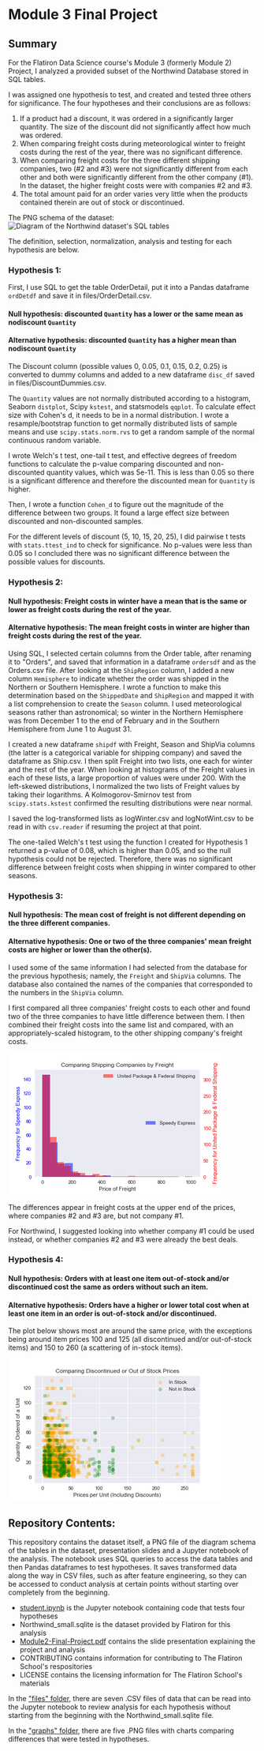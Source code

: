 # Module 3 Final Project

## Summary

For the Flatiron Data Science course's Module 3 (formerly Module 2) Project, I analyzed a provided subset of the Northwind Database stored in SQL tables.

I was assigned one hypothesis to test, and created and tested three others for significance. The four hypotheses and their conclusions are as follows:
1. If a product had a discount, it was ordered in a significantly larger quantity. The size of the discount did not significantly affect how much was ordered.
2. When comparing freight costs during meteorological winter to freight costs during the rest of the year, there was no significant difference.
3. When comparing freight costs for the three different shipping companies, two (#2 and #3) were not significantly different from each other and both were significantly different from the other company (#1). In the dataset, the higher freight costs were with companies #2 and #3.
4. The total amount paid for an order varies very little when the products contained therein are out of stock or discontinued.

The PNG schema of the dataset:
![Diagram of the Northwind dataset's SQL tables](https://raw.githubusercontent.com/bronwencc/Module-3-Project/master/Northwind_ERD.png)

The definition, selection, normalization, analysis and testing for each hypothesis are below.

### Hypothesis 1:

First, I use SQL to get the table OrderDetail, put it into a Pandas dataframe `ordDetdf` and save it in files/OrderDetail.csv.

#### Null hypothesis: discounted `Quantity` has a lower or the same mean as nodiscount `Quantity`

#### Alternative hypothesis: discounted `Quantity` has a higher mean than nodiscount `Quantity`

The Discount column (possible values 0, 0.05, 0.1, 0.15, 0.2, 0.25) is converted to dummy columns and added to a new dataframe `disc_df` saved in files/DiscountDummies.csv.

The `Quantity` values are not normally distributed according to a histogram, Seaborn `distplot`, Scipy `kstest`, and statsmodels `qqplot`. To calculate effect size with Cohen's d, it needs to be in a normal distribution. I wrote a resample/bootstrap function to get normally distributed lists of sample means and use `scipy.stats.norm.rvs` to get a random sample of the normal continuous random variable.

I wrote Welch's t test, one-tail t test, and effective degrees of freedom functions to calculate the p-value comparing discounted and non-discounted quantity values, which was 5e-11. This is less than 0.05 so there is a significant difference and therefore the discounted mean for `Quantity` is higher.

Then, I wrote a function `Cohen_d` to figure out the magnitude of the difference between two groups. It found a large effect size between discounted and non-discounted samples.

For the different levels of discount (5, 10, 15, 20, 25), I did pairwise t tests with `stats.ttest_ind` to check for significance. No p-values were less than 0.05 so I concluded there was no significant difference between the possible values for discounts. 


### Hypothesis 2:

#### Null hypothesis: Freight costs in winter have a mean that is the same or lower as freight costs during the rest of the year.

#### Alternative hypothesis: The mean freight costs in winter are higher than freight costs during the rest of the year.

Using SQL, I selected certain columns from the Order table, after renaming it to "Orders", and saved that information in a dataframe `ordersdf` and as the Orders.csv file. After looking at the `ShipRegion` column, I added a new column `Hemisphere` to indicate whether the order was shipped in the Northern or Southern Hemisphere. I wrote a function to make this determination based on the `ShippedDate` and `ShipRegion` and mapped it with a list comprehension to create the `Season` column. I used meteorological seasons rather than astronomical; so winter in the Northern Hemisphere was from December 1 to the end of February and in the Southern Hemisphere from June 1 to August 31.

I created a new dataframe `shipdf` with Freight, Season and ShipVia columns (the latter is a categorical variable for shipping company) and saved the dataframe as Ship.csv. I then split Freight into two lists, one each for winter and the rest of the year. When looking at histograms of the Freight values in each of these lists, a large proportion of values were under 200. With the left-skewed distributions, I normalized the two lists of Freight values by taking their logarithms. A Kolmogorov-Smirnov test from `scipy.stats.kstest` confirmed the resulting distributions were near normal.

I saved the log-transformed lists as logWinter.csv and logNotWint.csv to be read in with `csv.reader` if resuming the project at that point.

The one-tailed Welch's t test using the function I created for Hypothesis 1 returned a p-value of 0.08, which is higher than 0.05, and so the null hypothesis could not be rejected. Therefore, there was no significant difference between freight costs when shipping in winter compared to other seasons.

### Hypothesis 3:

#### Null hypothesis: The mean cost of freight is not different depending on the three different companies.

#### Alternative hypothesis: One or two of the three companies' mean freight costs are higher or lower than the other(s).

I used some of the same information I had selected from the database for the previous hypothesis; namely, the `Freight` and `ShipVia` columns. The database also contained the names of the companies that corresponded to the numbers in the `ShipVia` column.

I first compared all three companies' freight costs to each other and found two of the three companies to have little difference between them. I then combined their freight costs into the same list and compared, with an appropriately-scaled histogram, to the other shipping company's freight costs.

![Histogram using opacity to show overlap between company freight costs](https://raw.githubusercontent.com/bronwencc/Module-3-Project/master/graphs/compShipvia.png)

The differences appear in freight costs at the upper end of the prices, where companies #2 and #3 are, but not company #1.

For Northwind, I suggested looking into whether company #1 could be used instead, or whether companies #2 and #3 were already the best deals.

### Hypothesis 4:

#### Null hypothesis: Orders with at least one item out-of-stock and/or discontinued cost the same as orders without such an item.

#### Alternative hypothesis: Orders have a higher or lower total cost when at least one item in an order is out-of-stock and/or discontinued.

The plot below shows most are around the same price, with the exceptions being around item prices 100 and 125 (all discontinued and/or out-of-stock items) and 150 to 260 (a scattering of in-stock items).

![Plot with transparent dots comparing In Stock to Out-of-Stock or Discontinued items by price (including any discounts) and quantity ordered](https://raw.githubusercontent.com/bronwencc/Module-3-Project/master/graphs/outofstock.png)

## Repository Contents:

This repository contains the dataset itself, a PNG file of the diagram schema of the tables in the dataset, presentation slides and a Jupyter notebook of the analysis. The notebook uses SQL queries to access the data tables and then Pandas dataframes to test hypotheses. It saves transformed data along the way in CSV files, such as after feature engineering, so they can be accessed to conduct analysis at certain points without starting over completely from the beginning.
* [student.ipynb](https://github.com/bronwencc/Module-3-Project/blob/master/student.ipynb) is the Jupyter notebook containing code that tests four hypotheses
* Northwind_small.sqlite is the dataset provided by Flatiron for this analysis
* [Module2-Final-Project.pdf](https://github.com/bronwencc/Module-3-Project/blob/master/Module2-Final-Project.pdf) contains the slide presentation explaining the project and analysis
* CONTRIBUTING contains information for contributing to The Flatiron School's respositories
* LICENSE contains the licensing information for The Flatiron School's materials

In the ["files" folder](https://github.com/bronwencc/Module-3-Project/tree/master/files), there are seven .CSV files of data that can be read into the Jupyter notebook to review analysis for each hypothesis without starting from the beginning with the Northwind_small.sqlite file.

In the ["graphs" folder](https://github.com/bronwencc/Module-3-Project/tree/master/graphs), there are five .PNG files with charts comparing differences that were tested in hypotheses.
